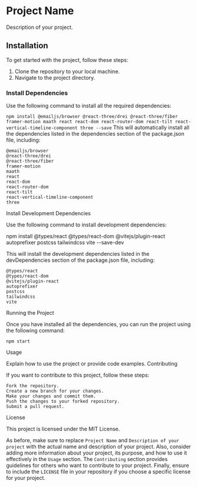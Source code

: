 # Project Name

Description of your project.

## Installation

To get started with the project, follow these steps:

1. Clone the repository to your local machine.
2. Navigate to the project directory.

### Install Dependencies

Use the following command to install all the required dependencies:


`npm install @emailjs/browser @react-three/drei @react-three/fiber framer-motion maath react react-dom react-router-dom react-tilt react-vertical-timeline-component three --save`
This will automatically install all the dependencies listed in the dependencies section of the package.json file, including:

    @emailjs/browser
    @react-three/drei
    @react-three/fiber
    framer-motion
    maath
    react
    react-dom
    react-router-dom
    react-tilt
    react-vertical-timeline-component
    three

Install Development Dependencies

Use the following command to install development dependencies:

npm install @types/react @types/react-dom @vitejs/plugin-react autoprefixer postcss tailwindcss vite --save-dev

This will install the development dependencies listed in the devDependencies section of the package.json file, including:

    @types/react
    @types/react-dom
    @vitejs/plugin-react
    autoprefixer
    postcss
    tailwindcss
    vite

Running the Project

Once you have installed all the dependencies, you can run the project using the following command:


``npm start``


Usage

Explain how to use the project or provide code examples.
Contributing

If you want to contribute to this project, follow these steps:

    Fork the repository.
    Create a new branch for your changes.
    Make your changes and commit them.
    Push the changes to your forked repository.
    Submit a pull request.

License

This project is licensed under the MIT License.


As before, make sure to replace `Project Name` and `Description of your project` with the actual name and description of your project. Also, consider adding more information about your project, its purpose, and how to use it effectively in the `Usage` section. The `Contributing` section provides guidelines for others who want to contribute to your project. Finally, ensure to include the `LICENSE` file in your repository if you choose a specific license for your project.

